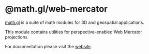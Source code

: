 # @math.gl/web-mercator

[math.gl](https://math.gl/docs) is a suite of math modules for 3D and geospatial applications.

This module contains utilities for perspective-enabled Web Mercator projections.

For documentation please visit the [website](https://math.gl).
